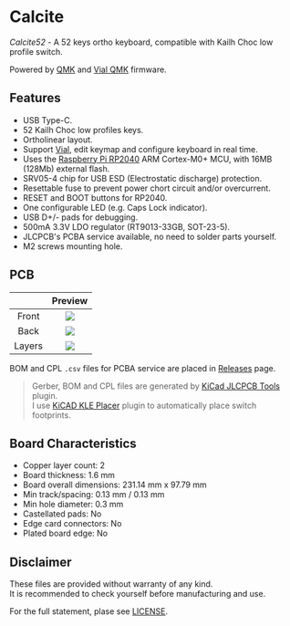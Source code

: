 # Calcite

*Calcite52* - A 52 keys ortho keyboard, compatible with Kailh Choc low profile switch.  

Powered by [QMK](https://github.com/qmk/qmk_firmware) and [Vial QMK](https://github.com/vial-kb/vial-qmk) firmware.

## Features

- USB Type-C.
- 52 Kailh Choc low profiles keys.
- Ortholinear layout.
- Support [Vial](https://get.vial.today/), edit keymap and configure keyboard in real time.
- Uses the [Raspberry Pi RP2040](https://www.raspberrypi.com/products/rp2040/) ARM Cortex-M0+ MCU, with 16MB (128Mb) external flash.
- SRV05-4 chip for USB ESD (Electrostatic discharge) protection.
- Resettable fuse to prevent power chort circuit and/or overcurrent.
- RESET and BOOT buttons for RP2040.
- One configurable LED (e.g. Caps Lock indicator).
- USB D+/- pads for debugging.
- 500mA 3.3V LDO regulator (RT9013-33GB, SOT-23-5).
- JLCPCB's PCBA service available, no need to solder parts yourself.
- M2 screws mounting hole.

## PCB

|        |               Preview                |
| :----: | :----------------------------------: |
| Front  | ![](https://i.imgur.com/gmzlI4C.png) |
|  Back  | ![](https://i.imgur.com/0coQmdB.png) |
| Layers | ![](https://i.imgur.com/m04crWC.png) |

BOM and CPL `.csv` files for PCBA service are placed in [Releases](https://github.com/ziteh/calcite/releases) page.

> Gerber, BOM and CPL files are generated by [KiCad JLCPCB Tools](https://github.com/Bouni/kicad-jlcpcb-tools) plugin.  
> I use [KiCAD KLE Placer](https://github.com/zykrah/kicad-kle-placer) plugin to automatically place switch footprints.

## Board Characteristics

- Copper layer count: 2
- Board thickness: 1.6 mm
- Board overall dimensions: 231.14 mm x 97.79 mm
- Min track/spacing: 0.13 mm / 0.13 mm
- Min hole diameter: 0.3 mm
- Castellated pads: No
- Edge card connectors: No
- Plated board edge: No

## Disclaimer

These files are provided without warranty of any kind.  
It is recommended to check yourself before manufacturing and use.

For the full statement, plase see [LICENSE](./LICENSE).
